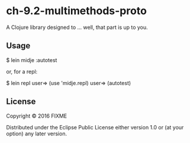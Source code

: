 # ch-9.2-multimethods-proto

A Clojure library designed to ... well, that part is up to you.

## Usage

  $ lein midje :autotest

or, for a repl:

  $ lein repl
  user=> (use 'midje.repl)
  user=> (autotest)

## License

Copyright © 2016 FIXME

Distributed under the Eclipse Public License either version 1.0 or (at
your option) any later version.
